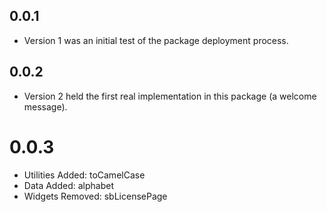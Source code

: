 ## 0.0.1
* Version 1 was an initial test of the package deployment process.

## 0.0.2
* Version 2 held the first real implementation in this package (a welcome message).

# 0.0.3
* Utilities Added: toCamelCase
* Data Added: alphabet
* Widgets Removed: sbLicensePage
